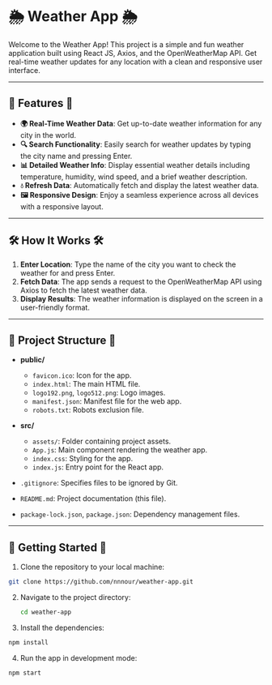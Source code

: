 # 🌦️ Weather App 🌦️

Welcome to the Weather App! This project is a simple and fun weather application built using React JS, Axios, and the OpenWeatherMap API. Get real-time weather updates for any location with a clean and responsive user interface.

---

## 🌟 Features 🌟

- **🌍 Real-Time Weather Data**: Get up-to-date weather information for any city in the world.
- **🔍 Search Functionality**: Easily search for weather updates by typing the city name and pressing Enter.
- **📊 Detailed Weather Info**: Display essential weather details including temperature, humidity, wind speed, and a brief weather description.
- **💧 Refresh Data**: Automatically fetch and display the latest weather data.
- **🖼️ Responsive Design**: Enjoy a seamless experience across all devices with a responsive layout.

---

## 🛠️ How It Works 🛠️

1. **Enter Location**: Type the name of the city you want to check the weather for and press Enter.
2. **Fetch Data**: The app sends a request to the OpenWeatherMap API using Axios to fetch the latest weather data.
3. **Display Results**: The weather information is displayed on the screen in a user-friendly format.

---

## 📂 Project Structure 📂

- **public/**
  - `favicon.ico`: Icon for the app.
  - `index.html`: The main HTML file.
  - `logo192.png`, `logo512.png`: Logo images.
  - `manifest.json`: Manifest file for the web app.
  - `robots.txt`: Robots exclusion file.

- **src/**
  - `assets/`: Folder containing project assets.
  - `App.js`: Main component rendering the weather app.
  - `index.css`: Styling for the app.
  - `index.js`: Entry point for the React app.

- `.gitignore`: Specifies files to be ignored by Git.
- `README.md`: Project documentation (this file).
- `package-lock.json`, `package.json`: Dependency management files.

---

## 🚀 Getting Started 🚀

1. Clone the repository to your local machine:
  
  ```bash
  git clone https://github.com/nnnour/weather-app.git
  ```

2. Navigate to the project directory:
   
    ```bash
    cd weather-app
    ```
    
3. Install the dependencies:
   
  ```bash
  npm install
  ```

4. Run the app in development mode:

  ```bash
  npm start
  ```

